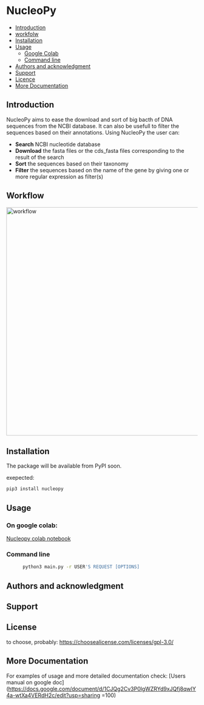 # NucleoPy

- [Introduction](#introduction)
- [workfolw](#workflow)
- [Installation](#installation)
- [Usage](#usage)
  - [Google Colab](#on-google-colab)
  - [Command line](#command-line)
- [Authors and acknowledgment](#authors-and-acknowledgment)
- [Support](#support)
- [Licence](#license)
- [More Documentation](#more-documentation)



## Introduction

NucleoPy aims to ease the download and sort of big bacth of DNA sequences from the NCBI database. 
It can also be usefull to filter the sequences based on their annotations.
Using NucleoPy the user can:

- **Search** NCBI nucleotide database
- **Download** the fasta files or the cds_fasta files corresponding to the result of the search
- **Sort** the sequences based on their taxonomy
- **Filter** the sequences based on the name of the gene by giving one or more regular expression as filter(s)

## Workflow

<img src="https://github.com/RaphaelHebert/Nucleopy/blob/options/workflow.png" alt="workflow" width="600"/>

## Installation 

The package will be available from PyPI soon. 

exepected:

```bash
pip3 install nucleopy
```

## Usage
### On google colab:
[Nucleopy colab notebook](https://colab.research.google.com/drive/1UmxzRc_k5sNeQ2RPGe29nWR_1_0FRPkq?usp=sharing)

### Command line

```bash
      python3 main.py -r USER'S REQUEST [OPTIONS] 
```

## Authors and acknowledgment

## Support

## License
to choose, probably: https://choosealicense.com/licenses/gpl-3.0/


## More Documentation

For examples of usage and more detailed documentation check: 
[Users manual on google doc](https://docs.google.com/document/d/1CJQg2Cv3P0lgWZRYd9xJQfj8qwIY4a-wtXa4VERdH2c/edit?usp=sharing =100)


